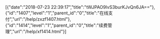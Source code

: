 [{"date":"2018-07-23 22:39:17","title":"tWJPAO9lvS3burKJvQn6JA=="},{"id":"1407","level":"1","parent_id":"0","title":"在线支付","url":"/help/zxzf1407.html"},{"id":"1414","level":"1","parent_id":"0","title":"续费管理","url":"/help/xf1414.html"}]